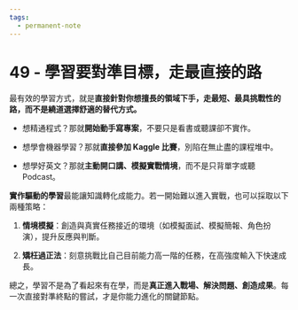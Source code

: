 ```yaml
---
tags:
  - permanent-note
---
```

# **49 - 學習要對準目標，走最直接的路**

最有效的學習方式，就是**直接針對你想擅長的領域下手，走最短、最具挑戰性的路，而不是繞道選擇舒適的替代方式。**

- 想精通程式？那就**開始動手寫專案**，不要只是看書或聽課卻不實作。

- 想學會機器學習？那就**直接參加 Kaggle 比賽**，別陷在無止盡的課程堆中。

- 想學好英文？那就**主動開口講、模擬實戰情境**，而不是只背單字或聽 Podcast。



**實作驅動的學習**最能讓知識轉化成能力。若一開始難以進入實戰，也可以採取以下兩種策略：

1. **情境模擬**：創造與真實任務接近的環境（如模擬面試、模擬簡報、角色扮演），提升反應與判斷。

2. **矯枉過正法**：刻意挑戰比自己目前能力高一階的任務，在高強度輸入下快速成長。

總之，學習不是為了看起來有在學，而是**真正進入戰場、解決問題、創造成果**。每一次直接對準終點的嘗試，才是你能力進化的關鍵節點。